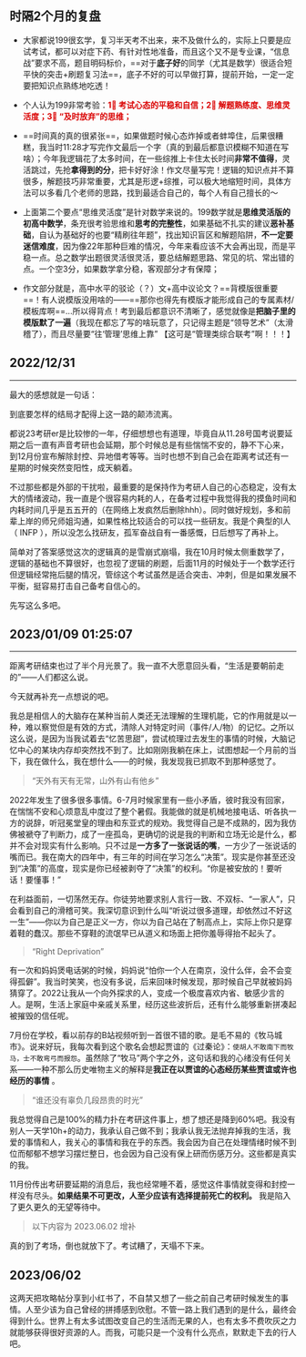 ## 时隔2个月的复盘

- 大家都说199很玄学，复习半天考不出来，来不及做什么的，实际上只要是应试考试，都可以对症下药、有针对性地准备，而且这个又不是专业课，“信息战”要求不高，题目明码标价，==对于**底子好**的同学（尤其是数学）很适合短平快的突击+刷题复习法==，底子不好的可以早做打算，提前开始，一定一定要把知识点熟练地吃透！

- 个人认为199非常考验：<b><font color = darkpink>1⃣️ 考试心态的平稳和自信；2⃣️ 解题熟练度、思维灵活度；3⃣️ “及时放弃”的思维；</font></b>

- ==时间真的真的很紧张==，如果做题时候心态炸掉或者蚌埠住，后果很糟糕，我当时11:28才写完作文最后一个字（真的到最后都意识模糊不知道在写啥）；今年我逻辑花了太多时间，在一些综推上卡住太长时间**非常不值得**，灵活跳过，先抢**拿得到的分**，把卡好好涂！作文尽量写完！逻辑的知识点并不算很多，解题技巧非常重要，尤其是形逻+综推，可以极大地缩短时间，具体方法可以多看几个老师的思路，找到最适合自己的，每个人有自己擅长的～
- 上面第二个要点“思维灵活度”是针对数学来说的。199数学就是**思维灵活版的初高中数学**，条充很考验思维和**思考的完整性**，如果基础不扎实的建议**恶补基础**，自认为基础好的也要“精刷往年题”，找出知识盲区和解题陷阱，**不一定要迷信难度**，因为像22年那种巨难的情况，今年来看应该不大会再出现，而是平稳一点。总之数学出题很灵活很灵活，要总结解题思路、常见的坑、常出错的点。一个空3分，如果数学拿分稳，客观部分才有保障；
- 作文部分就是，高中水平的驳论（？）文+高中议论文？==背模版很重要==！有人说模版没用啥的——==那你也得先有模版才能形成自己的专属素材/模板库啊==...所以得背点！考到最后都意识不清晰了，感觉就像是**把脑子里的模版默了一遍**（我现在都忘了写的啥玩意了，只记得主题是“领导艺术”（太滑稽了），而且尽量要“往‘管理’思维上靠” 【这可是“管理类综合联考”啊！！！】

## 2022/12/31
------
最大的感想就是一句话：

到底要怎样的结局才配得上这一路的颠沛流离。

都说23考研er是比较惨的一年，仔细想想也有道理，毕竟自从11.28号国考说要延期之后一直有声音考研也会延期，那个时候总是有些惴惴不安的，静不下心来，
到12月份宣布解除封控、异地借考等等。当时也想不到自己会在距离考试还有一星期的时候突然变阳性，成天躺着。

不过那些都是外部的干扰啦，最重要的是保持作为考研人自己的心态稳定，没有太大的情绪波动，我一直是个很容易内耗的人，在备考过程中我觉得我的摸鱼时间和内耗时间几乎是五五开的（在网络上发疯然后删除hhh）。同时做好规划，多和前辈上岸的师兄师姐沟通，如果性格比较适合的可以找一些研友。我是个典型的I人（ INFP ），所以没怎么找研友，孤军奋战自有一番感慨，日后想写了再补上。

简单对了答案感觉这次的逻辑真的是雪崩式崩塌，我在10月时候太侧重数学了，逻辑的基础也不算很好，也忽视了逻辑的刷题，后面11月的时候处于一个数学还行但逻辑经常拖后腿的情况，管综这个考试虽然是适合突击、冲刺，但是如果发展不平衡，挺容易打击自己备考自信心的。

先写这么多吧。

## 2023/01/09 01:25:07
-------------------------



距离考研结束也过了半个月光景了。我一直不大愿意回头看，“生活是要朝前走的”——人们都这么说。

今天就再补充一点想说的吧。

我总是相信人的大脑存在某种当前人类还无法理解的生理机能，它的作用就是以一种，难以察觉但是有效的方式，清除人对特定时间（事件/人/物）的记忆。之所以这么说，是因为当我试着去“忆苦思甜”，尝试梳理过去发生的事情的时候，大脑记忆中心的某块内存却突然找不到了。比如刚刚我躺在床上，试图想起一个月前的当下，我在做什么，我在想什么——的时候，我发现我已抓取不到那种感觉了。

> “天外有天有无常，山外有山有他乡”

2022年发生了很多很多事情。6-7月时候家里有一些小矛盾，彼时我没有回家，在惴惴不安和心烦意乱中度过了整个暑假。我能做的就是机械地接电话、听各执一方的说辞，听冠冕堂皇的理由和东亚式的规劝。我觉得自己是不成熟的，因为我仿佛被褫夺了判断力，成了一座孤岛，更确切的说是我的判断和立场无论是什么，都并不会对现实有什么影响。只不过是**一方多了一张说话的嘴**，一方少了一张说话的嘴而已。我在南大的四年中，有三年的时间在学习怎么“决策”。现实是你甚至还没到“决策”的高度，现实是你已经被剥夺了“决策”的权利。“你是被安放的！要听话！要懂事！”

在利益面前，一切荡然无存。你徒劳地要求别人言行一致、不双标、“一家人”，只会看到自己的滑稽可笑。我深切意识到什么叫“听说过很多道理，却依然过不好这一生”——你以为自己是正义一方，你以为自己站在了制高点上，实际上你只是穿着鞋的蠢汉。那些不穿鞋的流氓早已从道义和场面上把你羞辱得抬不起头了。

> “Right Deprivation”

有一次和妈妈煲电话粥的时候，妈妈说“怕你一个人在南京，没什么伴，会不会变得孤僻”。我当时笑笑，也没有多说，后来回味时候发现，那时候自己早就被妈妈猜穿了。2022让我从一个向外探求的人，变成一个极度喜欢内省、敏感少言的人。是啊，生活上家庭中亲戚关系里，经历这些波折后，还有什么能够重新拼凑起被摧毁的信任呢。

7月份在学校，看以前存的B站视频听到一首很不错的歌。是毛不易的《牧马城市》。说来好玩，我每次看到这个歌名会想起贾谊的《过秦论》：`使胡人不敢南下而牧马，士不敢弯弓而报怨`。虽然除了“牧马”两个字之外，这句话和我的心绪没有任何关系——一种不那么历史唯物主义的解释是**我正在以贾谊的心态经历某些贾谊或许也经历的事情** 。


> “谁还没有辜负几段昂贵的时光”

我总觉得自己是100%的精力扑在考研这件事上，想了想还是降到60%吧。我没有别人一天学10h+的动力，我承认自己做不到；我承认我无法抛弃掉我的生活，我爱的事情和人，我关心的事情和我在乎的东西。我会因为自己在处理情绪时候不到位而郁郁不想学习摆烂整日，也会因为自己没有保上研而伤感万分。这些都是真实的我。

11月份传出考研要延期的消息后，我也经常睡不着，感觉这件事情就变得和封控一样没有尽头。**如果结果不可更改，人至少应该有选择提前死亡的权利。** 我是陷入了更久更久的无望等待中。


> 以下内容为 2023.06.02 增补

真的到了考场，倒也就放下了。考试糟了，天塌不下来。


## 2023/06/02


这两天把攻略帖分享到小红书了，不自禁又想了一些之前自己考研时候发生的事情。人至少该为自己曾经的拼搏感到欣慰。不管一路上我们遇到的是什么，最终会得到什么。世界上有太多试图改变自己的生活而无果的人，也有太多不费吹灰之力就能够获得很好资源的人。而我，可能只是一个没有什么亮点，默默走下去的行人吧。